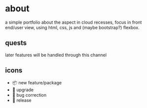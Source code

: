 # about

a simple portfolio about the aspect in cloud recesses, focus in front end/user view, using html, css, js and (maybe bootstrap?) flexbox.

## quests


later features will be handled through this channel

## icons

- :package: new feature/package
- :cherry_blossom: upgrade
- :tea: bug correction
- :lantern: release
